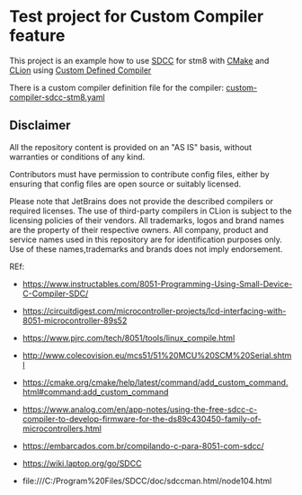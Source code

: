 Test project for Custom Compiler feature
===

This project is an example how to use [SDCC](http://sdcc.sourceforge.net/) for stm8
with [CMake](https://cmake.org/) and [CLion](https://www.jetbrains.com/clion/)
using [Custom Defined Compiler](https://blog.jetbrains.com/clion/2021/10/clion-2021-3-eap-custom-compiler/)

There is a custom compiler definition file for the compiler: [custom-compiler-sdcc-stm8.yaml](custom-compiler-sdcc-8051.yaml)

## Disclaimer

All the repository content is provided on an "AS IS" basis, without warranties or conditions of any kind.

Contributors must have permission to contribute config files, either by ensuring that config files are open source or 
suitably licensed.

Please note that JetBrains does not provide the described compilers or required licenses. The use of third-party
compilers in CLion is subject to the licensing policies of their vendors.
All trademarks, logos and brand names are the property of their respective owners. All company, product and service
names used in this repository are for identification purposes only. Use of these names,trademarks and brands does not
imply endorsement.



REf:

- https://www.instructables.com/8051-Programming-Using-Small-Device-C-Compiler-SDC/
- https://circuitdigest.com/microcontroller-projects/lcd-interfacing-with-8051-microcontroller-89s52
- https://www.pjrc.com/tech/8051/tools/linux_compile.html
- http://www.colecovision.eu/mcs51/51%20MCU%20SCM%20Serial.shtml
- https://cmake.org/cmake/help/latest/command/add_custom_command.html#command:add_custom_command
- https://www.analog.com/en/app-notes/using-the-free-sdcc-c-compiler-to-develop-firmware-for-the-ds89c430450-family-of-microcontrollers.html
- https://embarcados.com.br/compilando-c-para-8051-com-sdcc/
- https://wiki.laptop.org/go/SDCC

- file:///C:/Program%20Files/SDCC/doc/sdccman.html/node104.html




